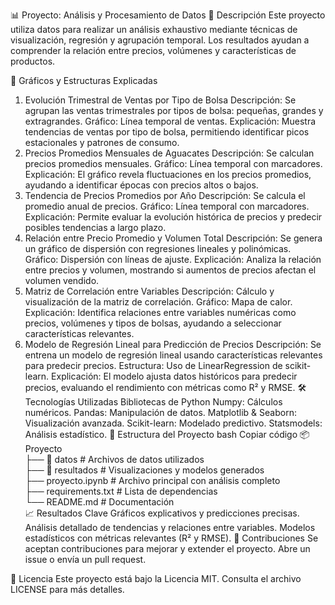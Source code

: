 📊 Proyecto: Análisis y Procesamiento de Datos
📝 Descripción
Este proyecto utiliza datos para realizar un análisis exhaustivo mediante técnicas de visualización, regresión y agrupación temporal. Los resultados ayudan a comprender la relación entre precios, volúmenes y características de productos.

🚀 Gráficos y Estructuras Explicadas
1. Evolución Trimestral de Ventas por Tipo de Bolsa
Descripción: Se agrupan las ventas trimestrales por tipos de bolsa: pequeñas, grandes y extragrandes.
Gráfico: Línea temporal de ventas.
Explicación: Muestra tendencias de ventas por tipo de bolsa, permitiendo identificar picos estacionales y patrones de consumo.
2. Precios Promedios Mensuales de Aguacates
Descripción: Se calculan precios promedios mensuales.
Gráfico: Línea temporal con marcadores.
Explicación: El gráfico revela fluctuaciones en los precios promedios, ayudando a identificar épocas con precios altos o bajos.
3. Tendencia de Precios Promedios por Año
Descripción: Se calcula el promedio anual de precios.
Gráfico: Línea temporal con marcadores.
Explicación: Permite evaluar la evolución histórica de precios y predecir posibles tendencias a largo plazo.
4. Relación entre Precio Promedio y Volumen Total
Descripción: Se genera un gráfico de dispersión con regresiones lineales y polinómicas.
Gráfico: Dispersión con líneas de ajuste.
Explicación: Analiza la relación entre precios y volumen, mostrando si aumentos de precios afectan el volumen vendido.
5. Matriz de Correlación entre Variables
Descripción: Cálculo y visualización de la matriz de correlación.
Gráfico: Mapa de calor.
Explicación: Identifica relaciones entre variables numéricas como precios, volúmenes y tipos de bolsas, ayudando a seleccionar características relevantes.
6. Modelo de Regresión Lineal para Predicción de Precios
Descripción: Se entrena un modelo de regresión lineal usando características relevantes para predecir precios.
Estructura: Uso de LinearRegression de scikit-learn.
Explicación: El modelo ajusta datos históricos para predecir precios, evaluando el rendimiento con métricas como R² y RMSE.
🛠️ Tecnologías Utilizadas
Bibliotecas de Python
Numpy: Cálculos numéricos.
Pandas: Manipulación de datos.
Matplotlib & Seaborn: Visualización avanzada.
Scikit-learn: Modelado predictivo.
Statsmodels: Análisis estadístico.
📂 Estructura del Proyecto
bash
Copiar código
📦 Proyecto  
 ├── 📁 datos             # Archivos de datos utilizados  
 ├── 📁 resultados        # Visualizaciones y modelos generados  
 ├── proyecto.ipynb       # Archivo principal con análisis completo  
 ├── requirements.txt     # Lista de dependencias  
 └── README.md            # Documentación  
📈 Resultados Clave
Gráficos explicativos y predicciones precisas.
Análisis detallado de tendencias y relaciones entre variables.
Modelos estadísticos con métricas relevantes (R² y RMSE).
🤝 Contribuciones
Se aceptan contribuciones para mejorar y extender el proyecto. Abre un issue o envía un pull request.

📜 Licencia
Este proyecto está bajo la Licencia MIT. Consulta el archivo LICENSE para más detalles.
